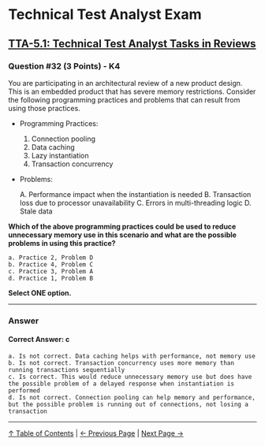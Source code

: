 # Technical Test Analyst Exam

## [TTA-5.1: Technical Test Analyst Tasks in Reviews](../5-reviews/5.1-technical-test-analyst-tasks-in-reviews.md)

### Question #32 (3 Points) - K4

You are participating in an architectural review of a new product design. This is an embedded product that has severe memory restrictions. Consider the following programming practices and problems that can result from using those practices.

- Programming Practices:

    1. Connection pooling
    2. Data caching
    3. Lazy instantiation
    4. Transaction concurrency

- Problems:

    A. Performance impact when the instantiation is needed
    B. Transaction loss due to processor unavailability
    C. Errors in multi-threading logic
    D. Stale data 

**Which of the above programming practices could be used to reduce unnecessary memory use in this scenario and what are the possible problems in using this practice?**

    a. Practice 2, Problem D
    b. Practice 4, Problem C
    c. Practice 3, Problem A
    d. Practice 1, Problem B

**Select ONE option.**

---

### Answer

#### Correct Answer: c

    a. Is not correct. Data caching helps with performance, not memory use
    b. Is not correct. Transaction concurrency uses more memory than running transactions sequentially
    c. Is correct. This would reduce unnecessary memory use but does have the possible problem of a delayed response when instantiation is performed
    d. Is not correct. Connection pooling can help memory and performance, but the possible problem is running out of connections, not losing a transaction

---

[↑ Table of Contents](../../README.md#table-of-contents) | [← Previous Page](question-31.md) | [Next Page →](question-33.md)
